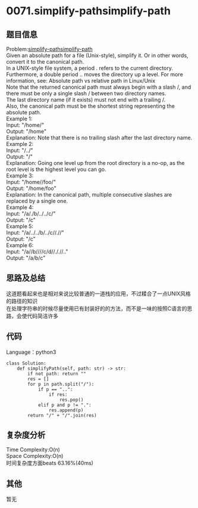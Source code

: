 # 0071.simplify-pathsimplify-path  

## 题目信息  
Problem:[simplify-pathsimplify-path](https://leetcode.com/problems/simplify-pathsimplify-path/)  
Given an absolute path for a file (Unix-style), simplify it. Or in other words, convert it to the canonical path.  
In a UNIX-style file system, a period . refers to the current directory. Furthermore, a double period .. moves the directory up a level.
For more information, see: Absolute path vs relative path in Linux/Unix  
Note that the returned canonical path must always begin with a slash /, and there must be only a single slash / between two directory names.  
The last directory name (if it exists) must not end with a trailing /.  
Also, the canonical path must be the shortest string representing the absolute path.  
Example 1:  
Input: "/home/"  
Output: "/home"  
Explanation: Note that there is no trailing slash after the last directory name.  
Example 2:  
Input: "/../"  
Output: "/"  
Explanation: Going one level up from the root directory is a no-op, as the root level is the highest level you can go.  
Example 3:  
Input: "/home//foo/"  
Output: "/home/foo"  
Explanation: In the canonical path, multiple consecutive slashes are replaced by a single one.  
Example 4:  
Input: "/a/./b/../../c/"  
Output: "/c"  
Example 5:  
Input: "/a/../../b/../c//.//"  
Output: "/c"  
Example 6:  
Input: "/a//b////c/d//././/.."  
Output: "/a/b/c"  

## 思路及总结
这道题看起来也是相对来说比较普通的一道栈的应用，不过糅合了一点UNIX风格的路径的知识  
在处理字符串的时候尽量使用已有封装好的的方法，而不是一味的按照C语言的思路，会使代码简洁许多  

## 代码
Language：python3  
```
class Solution:
    def simplifyPath(self, path: str) -> str:
        if not path: return ""
        res = []
        for p in path.split("/"):
            if p == "..":
                if res:
                    res.pop()
            elif p and p != ".":
                res.append(p)
        return "/" + "/".join(res)
```
## 复杂度分析  
Time Complexity:O(n)  
Space Complexity:O(n)  
时间复杂度方面beats 63.16%(40ms)    

## 其他  
暂无
